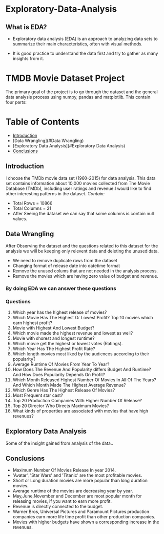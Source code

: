 # Exploratory-Data-Analysis

## What is EDA?

- Exploratory data analysis (EDA) is an approach to analyzing data sets to summarize their main characteristics, often with visual methods. 

- It is good practice to understand the data first and try to gather as many insights from it. 

# TMDB Movie Dataset Project

The primary goal of the project is to go through the dataset and the general data analysis process using numpy, pandas and matplotlib. This contain four parts:

# Table of Contents
- [Introduction](#Introduction)
- [Data Wrangling](#Data Wrangling)
- [Exploratory Data Analysis](#Exploratory Data Analysis)
- [Conclusions](#Conclusions)

## Introduction
I choose the TMDb movie data set (1960-2015) for data analysis. This data set contains information about 10,000 movies collected from The Movie Database (TMDb), including user ratings and revenue.I would like to find other interesting patterns in the dataset.
*Contain:*
- Total Rows = 10866
- Total Columns = 21
- After Seeing the dataset we can say that some columns is contain null values.

## Data Wrangling
After Observing the dataset and the questions related to this dataset for the analysis we will be keeping only relevent data and deleting the unused data.

- We need to remove duplicate rows from the dataset
- Changing format of release date into datetime format
- Remove the unused colums that are not needed in the analysis process.
- Remove the movies which are having zero value of budget and revenue.

### By doing EDA we can answer these questions

### Questions
1. Which year has the highest release of movies?
2. Which Movie Has The Highest Or Lowest Profit? Top 10 movies which earn highest profit?
3. Movie with Highest And Lowest Budget?
4. Which movie made the highest revenue and lowest as well?
5. Movie with shorest and longest runtime?
6. Which movie get the highest or lowest votes (Ratings).
7. Which Year Has The Highest Profit Rate?
8. Which length movies most liked by the audiences according to their popularity?
9. Average Runtime Of Movies From Year To Year?
10. How Does The Revenue And Popularity differs Budget And Runtime? And How Does Popularity Depends On Profit?
11. Which Month Released Highest Number Of Movies In All Of The Years? And Which Month Made The Highest Average Revenue?
12. Which Genre Has The Highest Release Of Movies?
13. Most Frequent star cast?
14. Top 20 Production Companies With Higher Number Of Release?
15. Top 20 Director Who Directs Maximum Movies?
16. What kinds of properties are associated with movies that have high revenues?


## Exploratory Data Analysis
 Some of the insight gained from analysis of the data..

## Conclusions
- Maximum Number Of Movies Release In year 2014.
- 'Avatar', 'Star Wars' and 'Titanic' are the most profitable movies.
- Short or Long duration movies are more popular than long duration movies.
- Average runtime of the movies are decreasing year by year.
- May,June,November and December are most popular month for releasing movies, if you want to earn more profit.
- Revenue is directly connected to the budget.
- Warner Bros, Universal Pictures and Paramount Pictures production companies earn more life time profit than other production companies.
- Movies with higher budgets have shown a corresponding increase in the revenues.
